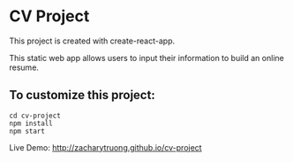 # CV Project

This project is created with create-react-app.

This static web app allows users to input their information to build an online resume.

## To customize this project:

```Clone this repo: https://github.com/zacharytruong/cv-project
cd cv-project
npm install
npm start
```
Live Demo: http://zacharytruong.github.io/cv-project